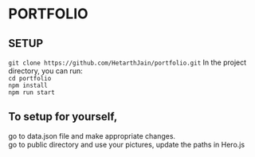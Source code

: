 # PORTFOLIO

## SETUP
`git clone https://github.com/HetarthJain/portfolio.git`
In the project directory, you can run:\
`cd portfolio`\
`npm install`\
`npm run start`
## To setup for yourself, 
go to data.json file and make appropriate changes.\
go to public directory and use your pictures, update the paths in Hero.js 
